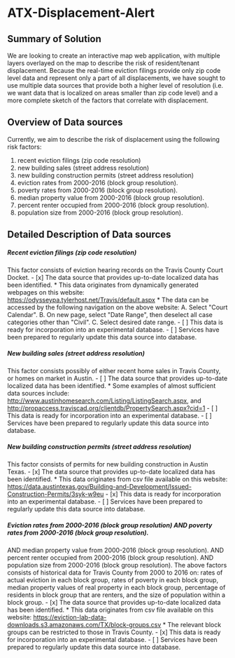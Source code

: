 # ATX-Displacement-Alert

## Summary of Solution
We are looking to create an interactive map web application, with multiple layers overlayed on the map to describe the risk of resident/tenant displacement. Because the real-time eviction filings provide only zip code level data and represent only a part of all displacements, we have sought to use multiple data sources that provide both a higher level of resolution (i.e. we want data that is localized on areas smaller than zip code level) and a more complete sketch of the factors that correlate with displacement.

## Overview of Data sources
Currently, we aim to describe the risk of displacement using the following risk factors:
1. recent eviction filings (zip code resolution)
2. new building sales (street address resolution)
3. new building construction permits (street address resolution)
4. eviction rates from 2000-2016 (block group resolution).
5. poverty rates from 2000-2016 (block group resolution).
6. median property value from 2000-2016 (block group resolution).
7. percent renter occupied from 2000-2016 (block group resolution).
8. population size from 2000-2016 (block group resolution).

## Detailed Description of Data sources
##### Recent eviction filings (zip code resolution)
This factor consists of eviction hearing records on the Travis County Court Docket.
    - [x] The data source that provides up-to-date localized data has been identified.
        * This data originates from dynamically generated webpages on this website: https://odysseypa.tylerhost.net/Travis/default.aspx
        * The data can be accessed by the following navigation on the above website:
            A. Select "Court Calendar".
            B. On new page, select "Date Range", then deselect all case categories other than "Civil".
            C. Select desired date range.
    - [ ] This data is ready for incorporation into an experimental database.
    - [ ] Services have been prepared to regularly update this data source into database.
##### New building sales (street address resolution)
This factor consists possibly of either recent home sales in Travis County, or homes on market in Austin.
    - [ ] The data source that provides up-to-date localized data has been identified.
        * Some examples of almost sufficient data sources include: http://www.austinhomesearch.com/Listing/ListingSearch.aspx, and http://propaccess.traviscad.org/clientdb/PropertySearch.aspx?cid=1
    - [ ] This data is ready for incorporation into an experimental database.
    - [ ] Services have been prepared to regularly update this data source into database.
##### New building construction permits (street address resolution)
This factor consists of permits for new building construction in Austin Texas.
    - [x] The data source that provides up-to-date localized data has been identified.
        * This data originates from csv file available on this website: https://data.austintexas.gov/Building-and-Development/Issued-Construction-Permits/3syk-w9eu
    - [x] This data is ready for incorporation into an experimental database.
    - [ ] Services have been prepared to regularly update this data source into database.

##### Eviction rates from 2000-2016 (block group resolution) AND poverty rates from 2000-2016 (block group resolution).
AND median property value from 2000-2016 (block group resolution).
AND percent renter occupied from 2000-2016 (block group resolution).
AND population size from 2000-2016 (block group resolution).
The above factors consists of historical data for Travis County from 2000 to 2016 on: rates of actual eviction in each block group, rates of poverty in each block group, median property values of real property in each block group, percentage of residents in block group that are renters, and the size of population within a block group. 
    - [x] The data source that provides up-to-date localized data has been identified.
        * This data originates from csv file available on this website: https://eviction-lab-data-downloads.s3.amazonaws.com/TX/block-groups.csv
        * The relevant block groups can be restricted to those in Travis County.
    - [x] This data is ready for incorporation into an experimental database.
    - [ ] Services have been prepared to regularly update this data source into database.